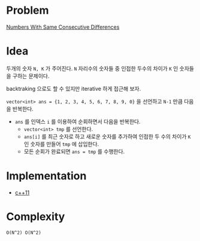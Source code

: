 # Problem

[Numbers With Same Consecutive Differences](https://leetcode.com/problems/numbers-with-same-consecutive-differences/)

# Idea

두개의 숫자 `N, K` 가 주어진다. `N` 자리수의 숫자들 중 인접한 두수의
차이가 `K` 인 숫자들을 구하는 문제이다.

backtraking 으로도 할 수 있지만 iterative 하게 접근해 보자.

`vector<int> ans = {1, 2, 3, 4, 5, 6, 7, 8, 9, 0}` 을
선언하고 `N-1` 만큼 다음을 반복한다.

* `ans` 를 인덱스 `i` 를 이용하여 순회하면서 다음을 반복한다.
  * `vector<int> tmp` 를 선언한다.
  * `ans[i]` 를 최근 숫자로 하고 새로운 숫자를 추가하여 인접한 두 수의
    차이가 `K` 인 숫자를 만들어 `tmp` 에 삽입한다. 
  * 모든 순회가 완료되면 `ans = tmp` 를 수행한다.

# Implementation

* [c++11](a.cpp)

# Complexity

```
O(N^2) O(N^2)
```
